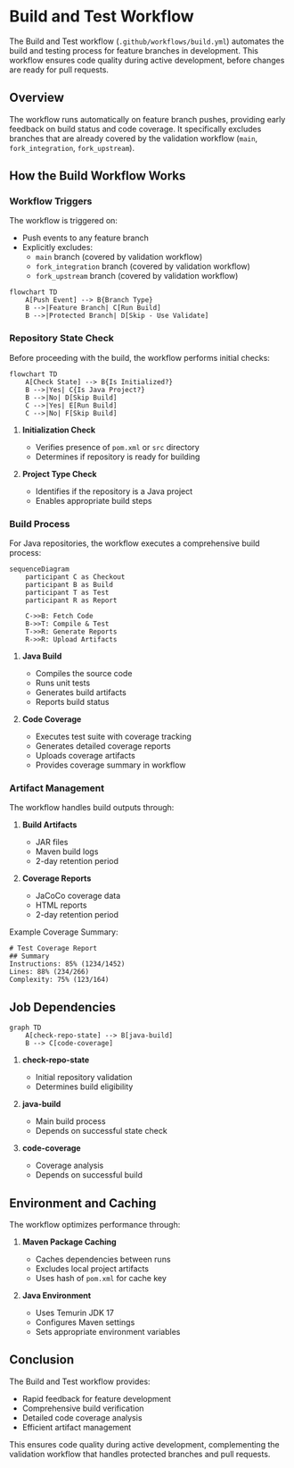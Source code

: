 # Build and Test Workflow

The Build and Test workflow (`.github/workflows/build.yml`) automates the build and testing process for feature branches in development. This workflow ensures code quality during active development, before changes are ready for pull requests.

## Overview

The workflow runs automatically on feature branch pushes, providing early feedback on build status and code coverage. It specifically excludes branches that are already covered by the validation workflow (`main`, `fork_integration`, `fork_upstream`).

## How the Build Workflow Works

### Workflow Triggers

The workflow is triggered on:
- Push events to any feature branch
- Explicitly excludes:
  - `main` branch (covered by validation workflow)
  - `fork_integration` branch (covered by validation workflow)
  - `fork_upstream` branch (covered by validation workflow)

```mermaid
flowchart TD
    A[Push Event] --> B{Branch Type}
    B -->|Feature Branch| C[Run Build]
    B -->|Protected Branch| D[Skip - Use Validate]
```

### Repository State Check

Before proceeding with the build, the workflow performs initial checks:

```mermaid
flowchart TD
    A[Check State] --> B{Is Initialized?}
    B -->|Yes| C{Is Java Project?}
    B -->|No| D[Skip Build]
    C -->|Yes| E[Run Build]
    C -->|No| F[Skip Build]
```

1. **Initialization Check**
   - Verifies presence of `pom.xml` or `src` directory
   - Determines if repository is ready for building

2. **Project Type Check**
   - Identifies if the repository is a Java project
   - Enables appropriate build steps

### Build Process

For Java repositories, the workflow executes a comprehensive build process:

```mermaid
sequenceDiagram
    participant C as Checkout
    participant B as Build
    participant T as Test
    participant R as Report

    C->>B: Fetch Code
    B->>T: Compile & Test
    T->>R: Generate Reports
    R->>R: Upload Artifacts
```

1. **Java Build**
   - Compiles the source code
   - Runs unit tests
   - Generates build artifacts
   - Reports build status

2. **Code Coverage**
   - Executes test suite with coverage tracking
   - Generates detailed coverage reports
   - Uploads coverage artifacts
   - Provides coverage summary in workflow

### Artifact Management

The workflow handles build outputs through:

1. **Build Artifacts**
   - JAR files
   - Maven build logs
   - 2-day retention period

2. **Coverage Reports**
   - JaCoCo coverage data
   - HTML reports
   - 2-day retention period

Example Coverage Summary:
```
# Test Coverage Report
## Summary
Instructions: 85% (1234/1452)
Lines: 88% (234/266)
Complexity: 75% (123/164)
```

## Job Dependencies

```mermaid
graph TD
    A[check-repo-state] --> B[java-build]
    B --> C[code-coverage]
```

1. **check-repo-state**
   - Initial repository validation
   - Determines build eligibility

2. **java-build**
   - Main build process
   - Depends on successful state check

3. **code-coverage**
   - Coverage analysis
   - Depends on successful build

## Environment and Caching

The workflow optimizes performance through:

1. **Maven Package Caching**
   - Caches dependencies between runs
   - Excludes local project artifacts
   - Uses hash of `pom.xml` for cache key

2. **Java Environment**
   - Uses Temurin JDK 17
   - Configures Maven settings
   - Sets appropriate environment variables

## Conclusion

The Build and Test workflow provides:
- Rapid feedback for feature development
- Comprehensive build verification
- Detailed code coverage analysis
- Efficient artifact management

This ensures code quality during active development, complementing the validation workflow that handles protected branches and pull requests. 